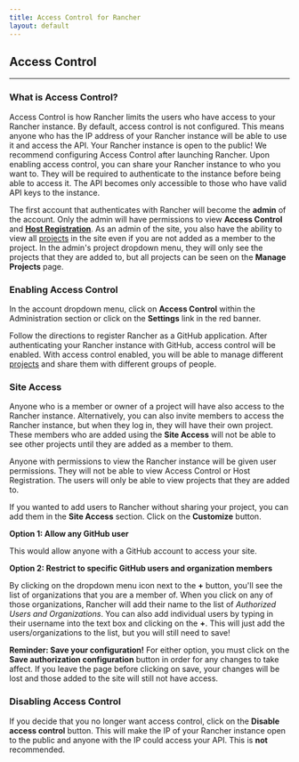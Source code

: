 ```yaml
---
title: Access Control for Rancher
layout: default
---
```


## Access Control
---

### What is Access Control?

Access Control is how Rancher limits the users who have access to your Rancher instance. By default, access control is not configured. This means anyone who has the IP address of your Rancher instance will be able to use it and access the API. Your Rancher instance is open to the public! We recommend configuring Access Control after launching Rancher. Upon enabling access control, you can share your Rancher instance to who you want to. They will be required to authenticate to the instance before being able to access it. The API becomes only accessible to those who have valid API keys to the instance. 

The first account that authenticates with Rancher will become the **admin** of the account. Only the admin will have permissions to view **Access Control** and **[Host Registration]({{site.baseurl}}/docs/configuration/host-registration/)**. As an admin of the site, you also have the ability to view all [projects]({{site.baseurl}}/docs/configuration/projects/) in the site even if you are not added as a member to the project. In the admin's project dropdown menu, they will only see the projects that they are added to, but all projects can be seen on the **Manage Projects** page.

### Enabling Access Control

In the account dropdown menu, click on **Access Control** within the Administration section or click on the **Settings** link in the red banner.

Follow the directions to register Rancher as a GitHub application. After authenticating your Rancher instance with GitHub, access control will be enabled. With access control enabled, you will be able to manage different [projects]({{site.baseurl}}/docs/configuration/projects/) and share them with different groups of people.

### Site Access

Anyone who is a member or owner of a project will have also access to the Rancher instance. Alternatively, you can also invite members to access the Rancher instance, but when they log in, they will have their own project. These members who are added using the **Site Access** will not be able to see other projects until they are added as a member to them.

Anyone with permissions to view the Rancher instance will be given user permissions. They will not be able to view Access Control or Host Registration. The users will only be able to view projects that they are added to. 

If you wanted to add users to Rancher without sharing your project, you can add them in the **Site Access** section. Click on the **Customize** button.

**Option 1: Allow any GitHub user** 

This would allow anyone with a GitHub account to access your site.  

**Option 2: Restrict to specific GitHub users and organization members**

By clicking on the dropdown menu icon next to the **+** button, you'll see the list of organizations that you are a member of. When you click on any of those organizations, Rancher will add their name to the list of _Authorized Users and Organizations_. You can also add individual users by typing in their username into the text box and clicking on the **+**. This will just add the users/organizations to the list, but you will still need to save!

**Reminder: Save your configuration!**
For either option, you must click on the **Save authorization configuration** button in order for any changes to take affect. If you leave the page before clicking on save, your changes will be lost and those added to the site will still not have access.

### Disabling Access Control

If you decide that you no longer want access control, click on the **Disable access control** button. This will make the IP of your Rancher instance open to the public and anyone with the IP could access your API. This is **not** recommended.